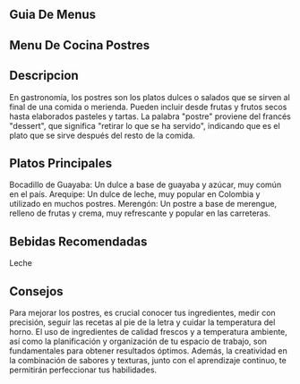 ## Guia De Menus

## Menu De Cocina Postres

## Descripcion 
En gastronomía, los postres son los platos dulces o salados que se sirven al final de una comida o merienda. Pueden incluir desde frutas y frutos secos hasta elaborados pasteles y tartas. La palabra "postre" proviene del francés "dessert", que significa "retirar lo que se ha servido", indicando que es el plato que se sirve después del resto de la comida. 


## Platos Principales
Bocadillo de Guayaba: Un dulce a base de guayaba y azúcar, muy común en el país. 
Arequipe: Un dulce de leche, muy popular en Colombia y utilizado en muchos postres. 
Merengón: Un postre a base de merengue, relleno de frutas y crema, muy refrescante y popular en las carreteras. 


## Bebidas Recomendadas

Leche

## Consejos 

 Para mejorar los postres, es crucial conocer tus ingredientes, medir con precisión, seguir las recetas al pie de la letra y cuidar la temperatura del horno. El uso de ingredientes de calidad frescos y a temperatura ambiente, así como la planificación y organización de tu espacio de trabajo, son fundamentales para obtener resultados óptimos. Además, la creatividad en la combinación de sabores y texturas, junto con el aprendizaje continuo, te permitirán perfeccionar tus habilidades. 
